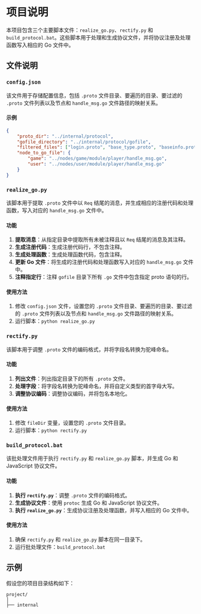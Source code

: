 # 项目说明

本项目包含三个主要脚本文件：`realize_go.py`、`rectify.py` 和 `build_protocol.bat`。这些脚本用于处理和生成协议文件，并将协议注册及处理函数写入相应的 Go 文件中。

## 文件说明

### `config.json`

该文件用于存储配置信息，包括 `.proto` 文件目录、要遍历的目录、要过滤的 `.proto` 文件列表以及节点和 `handle_msg.go` 文件路径的映射关系。

#### 示例

```json
{
    "proto_dir": "../internal/protocol",
    "gofile_directory": "../internal/protocol/gofile",
    "filtered_files": ["login.proto", "base_type.proto", "baseinfo.proto"],
    "node_to_go_file": {
        "game": "../nodes/game/module/player/handle_msg.go",
        "user": "../nodes/user/module/player/handle_msg.go"
    }
}
```

### `realize_go.py`

该脚本用于提取 `.proto` 文件中以 `Req` 结尾的消息，并生成相应的注册代码和处理函数，写入对应的 `handle_msg.go` 文件中。

#### 功能

1. **提取消息**：从指定目录中提取所有未被注释且以 `Req` 结尾的消息及其注释。
2. **生成注册代码**：生成注册代码行，不包含注释。
3. **生成处理函数**：生成处理函数代码，包含注释。
4. **更新 Go 文件**：将生成的注册代码和处理函数写入对应的 `handle_msg.go` 文件中。
5. **注释指定行**：注释 `gofile` 目录下所有 `.go` 文件中包含指定 proto 语句的行。

#### 使用方法

1. 修改 `config.json` 文件，设置您的 `.proto` 文件目录、要遍历的目录、要过滤的 `.proto` 文件列表以及节点和 `handle_msg.go` 文件路径的映射关系。
2. 运行脚本：`python realize_go.py`

### `rectify.py`

该脚本用于调整 `.proto` 文件的编码格式，并将字段名转换为驼峰命名。

#### 功能

1. **列出文件**：列出指定目录下的所有 `.proto` 文件。
2. **处理字段**：将字段名转换为驼峰命名，并将自定义类型的首字母大写。
3. **调整协议编码**：调整协议编码，并将包名本地化。

#### 使用方法

1. 修改 `fileDir` 变量，设置您的 `.proto` 文件目录。
2. 运行脚本：`python rectify.py`

### `build_protocol.bat`

该批处理文件用于执行 `rectify.py` 和 `realize_go.py` 脚本，并生成 Go 和 JavaScript 协议文件。

#### 功能

1. **执行 `rectify.py`**：调整 `.proto` 文件的编码格式。
2. **生成协议文件**：使用 `protoc` 生成 Go 和 JavaScript 协议文件。
3. **执行 `realize_go.py`**：生成协议注册及处理函数，并写入相应的 Go 文件中。

#### 使用方法

1. 确保 `rectify.py` 和 `realize_go.py` 脚本在同一目录下。
2. 运行批处理文件：`build_protocol.bat`

## 示例

假设您的项目目录结构如下：

```
project/
│
├── internal